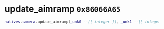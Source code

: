 # update_aimramp `0x86066A65`

```lua
natives.camera.update_aimramp(_unk0 --[[ integer ]], _unk1 --[[ integer ]], _unk2 --[[ integer ]], _unk3 --[[ integer ]], _unk4 --[[ integer ]])
```